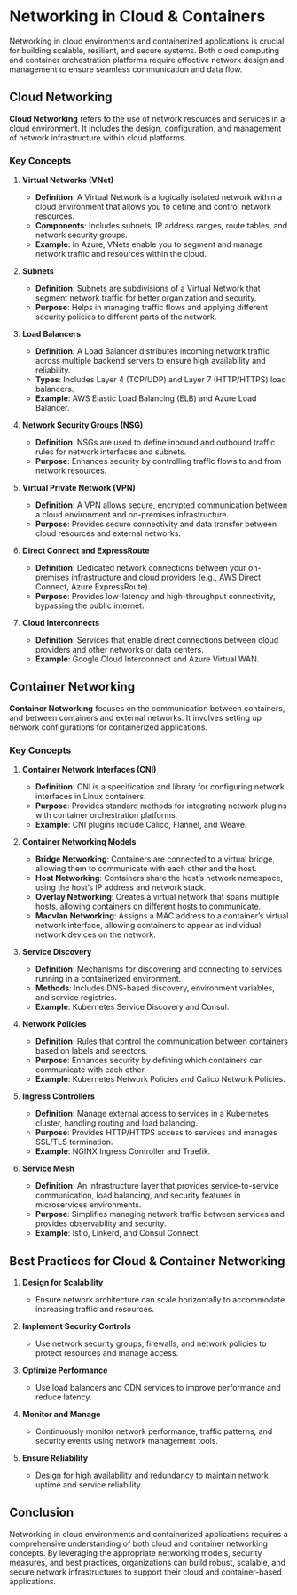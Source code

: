 
# Networking in Cloud & Containers

Networking in cloud environments and containerized applications is crucial for building scalable, resilient, and secure systems. Both cloud computing and container orchestration platforms require effective network design and management to ensure seamless communication and data flow.

## Cloud Networking

**Cloud Networking** refers to the use of network resources and services in a cloud environment. It includes the design, configuration, and management of network infrastructure within cloud platforms.

### Key Concepts

1. **Virtual Networks (VNet)**
   - **Definition**: A Virtual Network is a logically isolated network within a cloud environment that allows you to define and control network resources.
   - **Components**: Includes subnets, IP address ranges, route tables, and network security groups.
   - **Example**: In Azure, VNets enable you to segment and manage network traffic and resources within the cloud.

2. **Subnets**
   - **Definition**: Subnets are subdivisions of a Virtual Network that segment network traffic for better organization and security.
   - **Purpose**: Helps in managing traffic flows and applying different security policies to different parts of the network.

3. **Load Balancers**
   - **Definition**: A Load Balancer distributes incoming network traffic across multiple backend servers to ensure high availability and reliability.
   - **Types**: Includes Layer 4 (TCP/UDP) and Layer 7 (HTTP/HTTPS) load balancers.
   - **Example**: AWS Elastic Load Balancing (ELB) and Azure Load Balancer.

4. **Network Security Groups (NSG)**
   - **Definition**: NSGs are used to define inbound and outbound traffic rules for network interfaces and subnets.
   - **Purpose**: Enhances security by controlling traffic flows to and from network resources.

5. **Virtual Private Network (VPN)**
   - **Definition**: A VPN allows secure, encrypted communication between a cloud environment and on-premises infrastructure.
   - **Purpose**: Provides secure connectivity and data transfer between cloud resources and external networks.

6. **Direct Connect and ExpressRoute**
   - **Definition**: Dedicated network connections between your on-premises infrastructure and cloud providers (e.g., AWS Direct Connect, Azure ExpressRoute).
   - **Purpose**: Provides low-latency and high-throughput connectivity, bypassing the public internet.

7. **Cloud Interconnects**
   - **Definition**: Services that enable direct connections between cloud providers and other networks or data centers.
   - **Example**: Google Cloud Interconnect and Azure Virtual WAN.

## Container Networking

**Container Networking** focuses on the communication between containers, and between containers and external networks. It involves setting up network configurations for containerized applications.

### Key Concepts

1. **Container Network Interfaces (CNI)**
   - **Definition**: CNI is a specification and library for configuring network interfaces in Linux containers.
   - **Purpose**: Provides standard methods for integrating network plugins with container orchestration platforms.
   - **Example**: CNI plugins include Calico, Flannel, and Weave.

2. **Container Networking Models**
   - **Bridge Networking**: Containers are connected to a virtual bridge, allowing them to communicate with each other and the host.
   - **Host Networking**: Containers share the host’s network namespace, using the host’s IP address and network stack.
   - **Overlay Networking**: Creates a virtual network that spans multiple hosts, allowing containers on different hosts to communicate.
   - **Macvlan Networking**: Assigns a MAC address to a container’s virtual network interface, allowing containers to appear as individual network devices on the network.

3. **Service Discovery**
   - **Definition**: Mechanisms for discovering and connecting to services running in a containerized environment.
   - **Methods**: Includes DNS-based discovery, environment variables, and service registries.
   - **Example**: Kubernetes Service Discovery and Consul.

4. **Network Policies**
   - **Definition**: Rules that control the communication between containers based on labels and selectors.
   - **Purpose**: Enhances security by defining which containers can communicate with each other.
   - **Example**: Kubernetes Network Policies and Calico Network Policies.

5. **Ingress Controllers**
   - **Definition**: Manage external access to services in a Kubernetes cluster, handling routing and load balancing.
   - **Purpose**: Provides HTTP/HTTPS access to services and manages SSL/TLS termination.
   - **Example**: NGINX Ingress Controller and Traefik.

6. **Service Mesh**
   - **Definition**: An infrastructure layer that provides service-to-service communication, load balancing, and security features in microservices environments.
   - **Purpose**: Simplifies managing network traffic between services and provides observability and security.
   - **Example**: Istio, Linkerd, and Consul Connect.

## Best Practices for Cloud & Container Networking

1. **Design for Scalability**
   - Ensure network architecture can scale horizontally to accommodate increasing traffic and resources.

2. **Implement Security Controls**
   - Use network security groups, firewalls, and network policies to protect resources and manage access.

3. **Optimize Performance**
   - Use load balancers and CDN services to improve performance and reduce latency.

4. **Monitor and Manage**
   - Continuously monitor network performance, traffic patterns, and security events using network management tools.

5. **Ensure Reliability**
   - Design for high availability and redundancy to maintain network uptime and service reliability.

## Conclusion

Networking in cloud environments and containerized applications requires a comprehensive understanding of both cloud and container networking concepts. By leveraging the appropriate networking models, security measures, and best practices, organizations can build robust, scalable, and secure network infrastructures to support their cloud and container-based applications.
